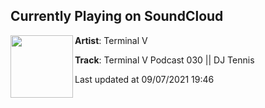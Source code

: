 ## Currently Playing on SoundCloud

[<img align="left" width="100" src="https://i1.sndcdn.com/artworks-ZcVHJxKy8yiA8GwL-X6qmtg-t500x500.jpg">](https://soundcloud.com/terminalvfest/dj-tennis-terminal-v-podcast)

**Artist**: Terminal V 

**Track**: Terminal V Podcast 030 || DJ Tennis

Last updated at 09/07/2021 19:46
